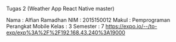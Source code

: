 Tugas 2 (Weather App React Native master)

Nama		: Alfian Ramadhan
NIM		: 2015150012
Makul : Pemprograman Perangkat Mobile
Kelas		: 3
Semester	: 7
https://expo.io/--/to-exp/exp%3A%2F%2F192.168.43.240%3A19000
